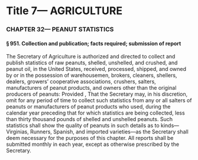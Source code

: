
# Title 7— AGRICULTURE
### CHAPTER 32— PEANUT STATISTICS
#### § 951. Collection and publication; facts required; submission of report

The Secretary of Agriculture is authorized and directed to collect and publish statistics of raw peanuts, shelled, unshelled, and crushed, and peanut oil, in the United States, received, processed, shipped, and owned by or in the possession of warehousemen, brokers, cleaners, shellers, dealers, growers’ cooperative associations, crushers, salters, manufacturers of peanut products, and owners other than the original producers of peanuts: Provided , That the Secretary may, in his discretion, omit for any period of time to collect such statistics from any or all salters of peanuts or manufacturers of peanut products who used, during the calendar year preceding that for which statistics are being collected, less than thirty thousand pounds of shelled and unshelled peanuts. Such statistics shall show the quality of peanuts in such details as to kinds—Virginias, Runners, Spanish, and imported varieties—as the Secretary shall deem necessary for the purposes of this chapter. All reports shall be submitted monthly in each year, except as otherwise prescribed by the Secretary.
